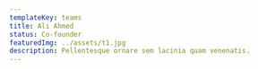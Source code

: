 ```yaml
---
templateKey: teams
title: Ali Ahmed
status: Co-founder
featuredImg: ../assets/t1.jpg
description: Pellentesque ornare sem lacinia quam venenatis.
---
```

